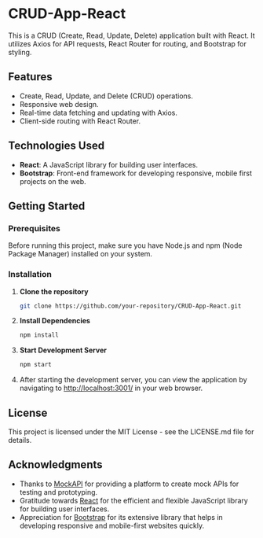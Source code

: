 # CRUD-App-React

This is a CRUD (Create, Read, Update, Delete) application built with React. It utilizes Axios for API requests, React Router for routing, and Bootstrap for styling.

## Features

- Create, Read, Update, and Delete (CRUD) operations.
- Responsive web design.
- Real-time data fetching and updating with Axios.
- Client-side routing with React Router.

## Technologies Used

- **React**: A JavaScript library for building user interfaces.
- **Bootstrap**: Front-end framework for developing responsive, mobile first projects on the web.

## Getting Started

### Prerequisites

Before running this project, make sure you have Node.js and npm (Node Package Manager) installed on your system.

### Installation

1. **Clone the repository**

   ```bash
   git clone https://github.com/your-repository/CRUD-App-React.git
   ```

2. **Install Dependencies**

   ```bash
   npm install
   ```

3. **Start Development Server**

   ```bash
   npm start
   ```

4. After starting the development server, you can view the application by navigating to [http://localhost:3001/](http://localhost:3001/) in your web browser.


## License

This project is licensed under the MIT License - see the LICENSE.md file for details.

## Acknowledgments

- Thanks to [MockAPI](https://mockapi.io) for providing a platform to create mock APIs for testing and prototyping.
- Gratitude towards [React](https://reactjs.org/) for the efficient and flexible JavaScript library for building user interfaces.
- Appreciation for [Bootstrap](https://getbootstrap.com/) for its extensive library that helps in developing responsive and mobile-first websites quickly.

